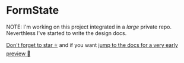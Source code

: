 # FormState

NOTE: I'm working on this project integrated in a *large* private repo. Neverthless I've started to write the design docs.

[Don't forget to star ⭐](https://github.com/basarat/formstate/stargazers) and if you want [jump to the docs for a very early preview 🌹](http://formstate.github.io/formstate/)
